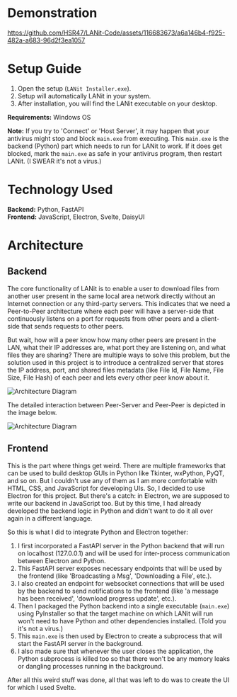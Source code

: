
# Demonstration

https://github.com/HSR47/LANit-Code/assets/116683673/a6a146b4-f925-482a-a683-96d2f3ea1057



# Setup Guide

1. Open the setup (`LANit Installer.exe`).
2. Setup will automatically LANit in your system.
3. After installation, you will find the LANit executable on your desktop.

**Requirements:**
Windows OS 

**Note:** 
If you try to 'Connect' or 'Host Server', it may happen that your antivirus might stop and block `main.exe` from executing. This `main.exe` is the backend (Python) part which needs to run for LANit to work. If it does get blocked, mark the `main.exe` as safe in your antivirus program, then restart LANit. (I SWEAR it's not a virus.)

# Technology Used

**Backend:** Python, FastAPI  
**Frontend:** JavaScript, Electron, Svelte, DaisyUI

# Architecture

## Backend

The core functionality of LANit is to enable a user to download files from another user present in the same local area network directly without an Internet connection or any third-party servers. This indicates that we need a Peer-to-Peer architecture where each peer will have a server-side that continuously listens on a port for requests from other peers and a client-side that sends requests to other peers.

But wait, how will a peer know how many other peers are present in the LAN, what their IP addresses are, what port they are listening on, and what files they are sharing? There are multiple ways to solve this problem, but the solution used in this project is to introduce a centralized server that stores the IP address, port, and shared files metadata (like File Id, File Name, File Size, File Hash) of each peer and lets every other peer know about it.

![Architecture Diagram](images/p2p.png)

The detailed interaction between Peer-Server and Peer-Peer is depicted in the image below.

![Architecture Diagram](images/diagram.jpg)

## Frontend

This is the part where things get weird. There are multiple frameworks that can be used to build desktop GUIs in Python like Tkinter, wxPython, PyQT, and so on. But I couldn't use any of them as I am more comfortable with HTML, CSS, and JavaScript for developing UIs. So, I decided to use Electron for this project. But there's a catch: in Electron, we are supposed to write our backend in JavaScript too. But by this time, I had already developed the backend logic in Python and didn't want to do it all over again in a different language.

So this is what I did to integrate Python and Electron together:
1. I first incorporated a FastAPI server in the Python backend that will run on localhost (127.0.0.1) and will be used for inter-process communication between Electron and Python.
2. This FastAPI server exposes necessary endpoints that will be used by the frontend (like 'Broadcasting a Msg', 'Downloading a File', etc.).
3. I also created an endpoint for websocket connections that will be used by the backend to send notifications to the frontend (like 'a message has been received', 'download progress update', etc.).
4. Then I packaged the Python backend into a single executable (`main.exe`) using PyInstaller so that the target machine on which LANit will run won't need to have Python and other dependencies installed. (Told you it's not a virus.)
5. This `main.exe` is then used by Electron to create a subprocess that will start the FastAPI server in the background.
6. I also made sure that whenever the user closes the application, the Python subprocess is killed too so that there won't be any memory leaks or dangling processes running in the background.

After all this weird stuff was done, all that was left to do was to create the UI for which I used Svelte.
